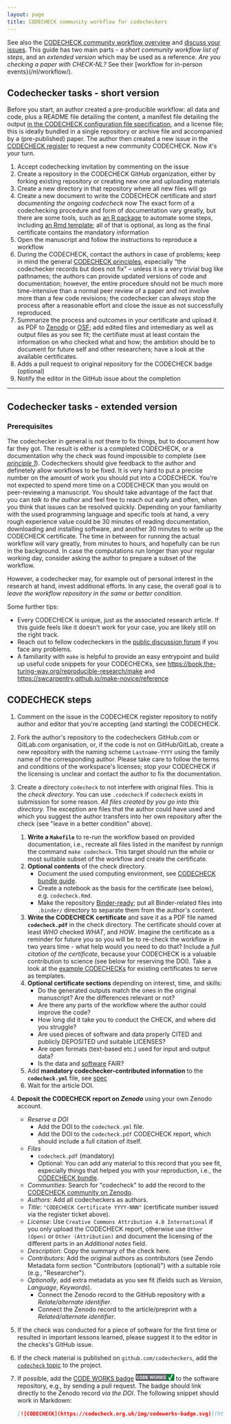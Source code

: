 ```yaml
---
layout: page
title: CODECHECK community workflow for codecheckers
---
```


See also the [CODECHECK community workflow overview](/guide/community-workflow-overview) and [discuss your issues](https://github.com/orgs/codecheckers/discussions).
This guide has two main parts - a _short community workflow list of steps_, and an _extended version_ which may be used as a reference.
_Are you checking a paper with CHECK-NL?_ See their [workflow for in-person events}(/nl/workflow/).

## Codechecker tasks - short version

Before you start, an author created a pre-producible workflow: all data and code, plus a README file detailing the content, a manifest file detailing the output [in the CODECHECK configuration file specification](https://codecheck.org.uk/spec/config/1.0/), and a license file; this is ideally bundled in a single repository or archive file and accompanied by a (pre-published) paper.
The author then created a new issue in the [CODECHECK register](https://github.com/codecheckers/register/issues/new/choose) to request a new community CODECHECK.
Now it's your turn.

1. Accept codechecking invitation by commenting on the issue
1. Create a repository in the CODECHECK GitHub organization, either by forking existing repository or creating new one and uploading materials
1. Create a new directory in that repository where all new files will go
1. Create a new document to write the CODECHECK certificate and _start documenting the ongoing codecheck now_
   The exact form of  a codechecking procedure and form of documentation vary greatly, but there are some tools, such as [an R package](https://github.com/codecheckers/codecheck) to automate some steps, including [an Rmd template](https://github.com/codecheckers/codecheck/blob/master/inst/extdata/templates/codecheck/codecheck.Rmd); all of that is optional, as long as the final certificate contains the mandatory information
1. Open the manuscript and follow the instructions to reproduce a workflow
1. During the CODECHECK, contact the authors in case of problems; keep in mind the general [CODECHECK principles](/project/#the-codecheck-principles), especially “the codechecker records but does not fix” – unless it is a very trivial bug like pathnames; the authors can provide updated versions of code and documentation; however, the entire procedure should not be much more time-intensive than a normal peer review of a paper and not involve more than a few code revisions; the codechecker can always stop the process after a reasonable effort and close the issue as not successfully reproduced.
1. Summarize the process and outcomes in your certificate and upload it as PDF to [Zenodo](https://zenodo.org/) or [OSF](https://osf.io/); add edited files and intemediary as well as output files as you see fit; the certifiate must at least contain the information on who checked what and how; the ambition should be to document for future self and other researchers; have a look at the available certificates.
1. Adds a pull request to original repository for the CODECHECK badge (optional)
1. Notify the editor in the GitHub issue about the completion

------

## Codechecker tasks - extended version

### Prerequisites

The codechecker in general is not there to fix things, but to document how far they got.
The result is either is a completed CODECHECK, or a documentation why the check was found impossible to complete (see _[principle 1](/)_).
Codecheckers should give feedback to the author and definetely allow workflows to be fixed.
It is very hard to put a precise number on the amount of work you should put into a CODECHECK.
You're not expected to spend more time on a CODECHECK than you would on peer-reviewing a manuscript.
You should take advantage of the fact that you can _talk to the author_ and feel free to reach out early and often, when you think that issues can be resolved quickly.
Depending on your familiarity with the used programming language and specific tools at hand, a very rough experience value could be 30 minutes of reading documentation, downloading and installing software, and another 30 minutes to write up the CODECHECK certificate.
The time in between for running the actual workflow will vary greatly, from minutes to hours, and hopefully can be run in the background.
In case the computations run longer than your regular working day, consider asking the author to prepare a subset of the workflow.

However, a codechecker may, for example out of personal interest in the research at hand, invest additional efforts.
In any case, the overall goal is to _leave the workflow repository in the same or better condition_.

Some further tips:

- Every CODECHECK is unique, just as the associated research article. If this guide feels like it doesn't work for your case, you are likely still on the right track.
- Reach out to fellow codecheckers in the [public discussion forum](https://github.com/orgs/codecheckers/discussions) if you face any problems.
- A familiarity with `make` is helpful to provide an easy entrypoint and build up useful code snippets for your CODECHECKs, see <https://book.the-turing-way.org/reproducible-research/make> and <https://swcarpentry.github.io/make-novice/reference>

## CODECHECK steps

1. Comment on the issue in the CODECHECK register repository to notify author and editor that you're accepting (and starting) the CODECHECK.
1. Fork the author's repository to the codecheckers GitHub.com or GitLab.com organisation, or, if the code is not on GitHub/GitLab, create a new repository with the naming scheme `Lastname-YYYY` using the family name of the corresponding author. Please take care to follow the terms and conditions of the workspace's licenses; stop your CODECHECK if the licensing is unclear and contact the author to fix the documentation.
1. Create a directory `codecheck` to not interfere with original files.
  This is the _check directory_.
  You can use `.codecheck` if `codecheck` exists in submission for some reason.
  _All files created by you go into this directory._
  The exception are files that the author could have used and which you suggest the author transfers into her own repository after the check (see "leave in a better condition" above).
    1. **Write a `Makefile`** to re-run the workflow based on provided documentation, i.e., recreate all files listed in the manifest by runnign the command `make codecheck`.
      This target should run the whole or most suitable subset of the workflow and create the certificate.
    1. **Optional contents** of the check directory.
        - Document the used computing environment, see [CODECHECK bundle guide](/guide/bundle).
        - Create a notebook as the basis for the certificate (see below), e.g. `codecheck.Rmd`.
        - Make the repository [Binder-ready](https://mybinder.readthedocs.io/); put all Binder-related files into `.binder/` directory to separate them from the author's content.
    1. **Write the CODECHECK certificate** and save it as a PDF file named **`codecheck.pdf`** in the check directory.
      The certificate should cover at least _WHO_ checked _WHAT_, and _HOW_.
      Imagine the certificate as a reminder for future you so you will be to re-check the workflow in two years time - what help would you need to do that?
      Include a _full citation of the certificate_, because your CODECHECK is a valuable contribution to science (see below for reserving the DOI).
      Take a look at the [example CODECHECKs](/guide/community-workflow-overview#examples) for existing certificates to serve as templates.
    1. **Optional certificate sections** depending on interest, time, and skills:
        - Do the generated outputs match the ones in the original manuscript? Are the differences relevant or not?
        - Are there any parts of the workflow where the author could improve the code?
        - How long did it take you to conduct the CHECK, and where did you struggle?
        - Are used pieces of software and data properly CITED and publicly DEPOSITED und suitable LICENSES?
        - Are open formats (text-based etc.) used for input and output data?
        - Is the data and [software](https://content.iospress.com/articles/data-science/ds190026) FAIR?
    1. Add **mandatory codechecker-contributed information** to the **`codecheck.yml`** file, see [spec](/spec/config/latest)
    1. Wait for the article DOI.
1. **Deposit the CODECHECK report on _Zenodo_** using your own Zenodo account.
    - _Reserve a DOI_
        - Add the DOI to the `codecheck.yml` file.
        - Add the DOI to the `codecheck.pdf` CODECHECK report, which should include a full citation of itself.
    - _Files_
        - `codecheck.pdf` (mandatory)
        - Optional: You can add any material to this record that you see fit, especially things that helped you with your reproduction, i.e., the [CODECHECK bundle](/guide/bundle).
    - _Communities_: Search for "codecheck" to add the record to the [CODECHECK community on Zenodo](https://zenodo.org/communities/codecheck).
    - _Authors_: Add all codecheckers as authors.
    - _Title_: `"CODECHECK Certificate YYYY-NNN"` (certificate number issued via the register ticket above).
    - _License_: Use `Creative Commons Attribution 4.0 International` if you only upload the CODECHECK report, otherwise use `Other (Open)` or `Other (Attribution)` and document the licensing of the different parts in an _Additional notes_ field.
    - _Description_: Copy the summary of the check here.
    - _Contributors_: Add the original authors as contributors (see Zendo Metadata form section "Contributors (optional)") with a suitable role (e.g., "Researcher").
    - _Optionally_, add extra metadata as you see fit (fields such as _Version_, _Language_, _Keywords_).
        - Connect the Zenodo record to the GitHub repository with a _Relate/alternate identifier_.
        - Connect the Zenodo record to the article/preprint with a _Related/alternate identifier_.
1. If the check was conducted for a piece of software for the first time or resulted in important lessons learned, please suggest it to the editor in the checks's GitHub issue.
1. If the check material is published on `github.com/codecheckers`, add the [`codecheck` topic](https://github.com/search?q=topic%3Acodecheck+fork%3Atrue+org%3Acodecheckers&type=Repositories) to the project.
1. If possible, add the [CODE WORKS badge](https://github.com/codecheckers/website/tree/master/badges) <img src="/img/codeworks-badge.svg" alt="CODECHECK badge" height="16" style="margin-top: -4px;" /> to the software repository, e.g., by sending a pull request.
    The badge should link directly to the Zenodo record _via the DOI_.
    The following snippet should work in Markdown:

    ```md
    [![CODECHECK](https://codecheck.org.uk/img/codeworks-badge.svg)](https://doi.org/<DOI HERE>)
    ```
